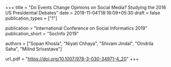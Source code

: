 +++
title = "Do Events Change Opinions on Social Media? Studying the 2016 US Presidential Debates"
date = 2019-11-04T18:16:09+05:30
draft = false
publication_types = ["1"]

publication = "International Conference on Social Informatics 2019"
publication_short = "SocInfo 2019"

authors = ["Sopan Khosla", "Niyati Chhaya", "Shivam Jindal", "Oindrila Saha", "Milind Srivastava"]

url_pdf = "https://doi.org/10.1007/978-3-030-34971-4_20"
+++
